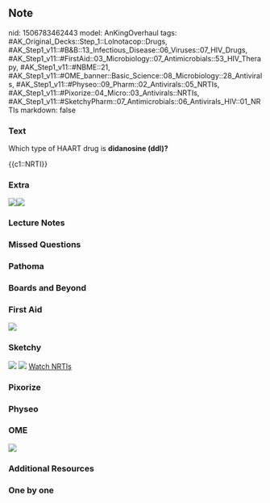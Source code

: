 ## Note
nid: 1506783462443
model: AnKingOverhaul
tags: #AK_Original_Decks::Step_1::Lolnotacop::Drugs, #AK_Step1_v11::#B&B::13_Infectious_Disease::06_Viruses::07_HIV_Drugs, #AK_Step1_v11::#FirstAid::03_Microbiology::07_Antimicrobials::53_HIV_Therapy, #AK_Step1_v11::#NBME::21, #AK_Step1_v11::#OME_banner::Basic_Science::08_Microbiology::28_Antivirals, #AK_Step1_v11::#Physeo::09_Pharm::02_Antivirals::05_NRTIs, #AK_Step1_v11::#Pixorize::04_Micro::03_Antivirals::NRTIs, #AK_Step1_v11::#SketchyPharm::07_Antimicrobials::06_Antivirals_HIV::01_NRTIs
markdown: false

### Text
Which type of HAART drug is <b>didanosine (ddl)?</b>
<div>
  {{c1::NRTI}}
</div>

### Extra
<img src="paste-2400886719052.jpg"><img src=
"paste-10415295693199.jpg">

### Lecture Notes


### Missed Questions


### Pathoma


### Boards and Beyond


### First Aid
<img src="paste-541874548899843.jpg">

### Sketchy
<img src="paste-280701882597377.jpg"> <img src=
"paste-dbf47d765475b0c27662bdff2c386ab24adcacb2.png"> <a href=
"https://dashboard.sketchy.com/study/medical/courses/medical-pharmacology/units/medical-pharmacology-antimicrobials/videos/medical-pharmacology-antimicrobials-antivirals-hiv-nrtis?utm_source=anki&utm_medium=partnership&utm_campaign=february_update&utm_content=medical">
Watch NRTIs</a>

### Pixorize


### Physeo


### OME
<div class="ome-widget">
  <a href=
  "https://onlinemeded.org/spa/microbiology/antivirals/acquire?ref=anki">
  <img src="_OME_AnkiFlashcards_Lesson_3.png"></a>
</div>

### Additional Resources


### One by one

